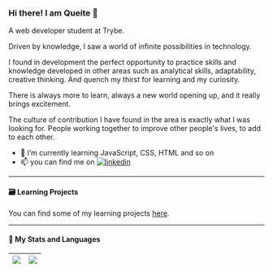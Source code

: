 

### Hi there! I am Queite 👋
A web developer student at Trybe.

Driven by knowledge, I saw a world of infinite possibilities in technology.

I found in development the perfect opportunity to practice skills and knowledge developed in other areas such as analytical skills, adaptability, creative thinking. And quench my thirst for learning and my curiosity.

There is always more to learn, always a new world opening up, and it really brings excitement.

The culture of contribution I have found in the area is exactly what I was looking for. People working together to improve other people's lives, to add to each other.

- 🌱 I’m currently learning JavaScript, CSS, HTML and so on
- 📫 you can find me on  <a href='https://www.linkedin.com/in/queitesc/'><img alt="linkedin" src="https://img.shields.io/badge/LinkedIn-0077B5?style=for-the-badge&logo=linkedin&logoColor=white" higth="13px"/></a>

----
#### :card_file_box: Learning Projects
You can find some of my learning projects [here](https://github.com/queite/queite.github.io/tree/main/LearningProjects).

----
#### 🔔 My Stats and Languages
| <a href="https://github.com/queite/github-readme-stats"><img align="center" src="https://github-readme-stats.vercel.app/api?username=queite&theme=radical&show_icons=true" /></a> | <a href="https://github.com/queite/github-readme-stats"><img align="center" src="https://github-readme-stats.vercel.app/api/top-langs/?username=queite&layout=compact&theme=radical" /></a> |
| ------------- | ------------- |


<!--
**queite/queite** is a ✨ _special_ ✨ repository because its `README.md` (this file) appears on your GitHub profile.

Here are some ideas to get you started:

- 🔭 I’m currently working on ...
- 👯 I’m looking to collaborate on ...
- 🤔 I’m looking for help with ...
- 💬 Ask me about ...
- 📫 How to reach me: ...
- 😄 Pronouns: ...
- ⚡ Fun fact: ...
-->
